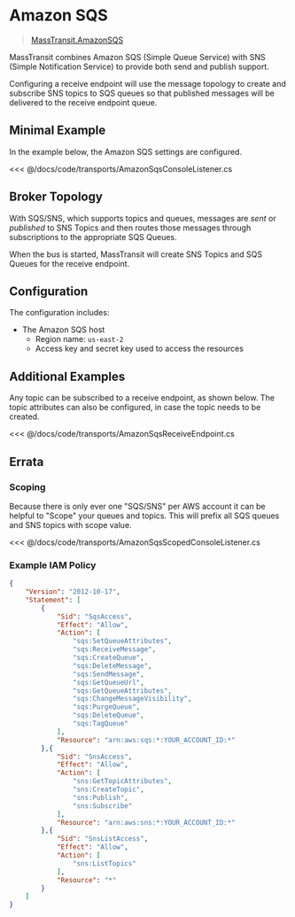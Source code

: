 # Amazon SQS

> [MassTransit.AmazonSQS](https://nuget.org/packages/MassTransit.AmazonSQS/)

MassTransit combines Amazon SQS (Simple Queue Service) with SNS (Simple Notification Service) to provide both send and publish support.

Configuring a receive endpoint will use the message topology to create and subscribe SNS topics to SQS queues so that published messages will be delivered to the receive endpoint queue.

## Minimal Example 

In the example below, the Amazon SQS settings are configured.

<<< @/docs/code/transports/AmazonSqsConsoleListener.cs

## Broker Topology

With SQS/SNS, which supports topics and queues, messages are _sent_ or _published_ to SNS Topics and then routes those messages through subscriptions to the appropriate SQS Queues.

When the bus is started, MassTransit will create SNS Topics and SQS Queues for the receive endpoint.

## Configuration

The configuration includes:

* The Amazon SQS host
  - Region name: `us-east-2`
  - Access key and secret key used to access the resources

## Additional Examples

Any topic can be subscribed to a receive endpoint, as shown below. The topic attributes can also be configured, in case the topic needs to be created.

<<< @/docs/code/transports/AmazonSqsReceiveEndpoint.cs

## Errata

### Scoping

Because there is only ever one "SQS/SNS" per AWS account it can be helpful to "Scope" your queues and topics. This will prefix all SQS queues and SNS topics with scope value.

<<< @/docs/code/transports/AmazonSqsScopedConsoleListener.cs

### Example IAM Policy

```json
{
    "Version": "2012-10-17",
    "Statement": [
        {
            "Sid": "SqsAccess",
            "Effect": "Allow",
            "Action": [
                "sqs:SetQueueAttributes",
                "sqs:ReceiveMessage",
                "sqs:CreateQueue",
                "sqs:DeleteMessage",
                "sqs:SendMessage",
                "sqs:GetQueueUrl",
                "sqs:GetQueueAttributes",
                "sqs:ChangeMessageVisibility",
                "sqs:PurgeQueue",
                "sqs:DeleteQueue",
                "sqs:TagQueue"
            ],
            "Resource": "arn:aws:sqs:*:YOUR_ACCOUNT_ID:*"
        },{
            "Sid": "SnsAccess",
            "Effect": "Allow",
            "Action": [
                "sns:GetTopicAttributes",
                "sns:CreateTopic",
                "sns:Publish",
                "sns:Subscribe"
            ],
            "Resource": "arn:aws:sns:*:YOUR_ACCOUNT_ID:*"
        },{
            "Sid": "SnsListAccess",
            "Effect": "Allow",
            "Action": [
                "sns:ListTopics"
            ],
            "Resource": "*"
        }
    ]
}
```
